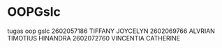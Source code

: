 # OOPGslc

tugas oop gslc
2602057186	TIFFANY JOYCELYN
2602069766	ALVRIAN TIMOTIUS HINANDRA
2602072760	VINCENTIA CATHERINE
